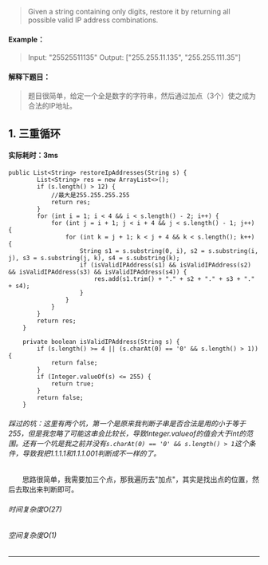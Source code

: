 > Given a string containing only digits, restore it by returning all possible valid IP address combinations.
#### Example：
> Input: "25525511135"
Output: ["255.255.11.135", "255.255.111.35"]


#### 解释下题目：
> 题目很简单，给定一个全是数字的字符串，然后通过加点（3个）使之成为合法的IP地址。


## 1. 三重循环
#### 实际耗时：3ms
```
public List<String> restoreIpAddresses(String s) {
        List<String> res = new ArrayList<>();
        if (s.length() > 12) {
            //最大是255.255.255.255
            return res;
        }
        for (int i = 1; i < 4 && i < s.length() - 2; i++) {
            for (int j = i + 1; j < i + 4 && j < s.length() - 1; j++) {
                for (int k = j + 1; k < j + 4 && k < s.length(); k++) {
                    String s1 = s.substring(0, i), s2 = s.substring(i, j), s3 = s.substring(j, k), s4 = s.substring(k);
                    if (isValidIPAddress(s1) && isValidIPAddress(s2) && isValidIPAddress(s3) && isValidIPAddress(s4)) {
                        res.add(s1.trim() + "." + s2 + "." + s3 + "." + s4);
                    }
                }
            }
        }
        return res;
    }

    private boolean isValidIPAddress(String s) {
        if (s.length() >= 4 || (s.charAt(0) == '0' && s.length() > 1)) {
            return false;
        }
        if (Integer.valueOf(s) <= 255) {
            return true;
        }
        return false;
    }
```
###### 踩过的坑：这里有两个坑，第一个是原来我判断子串是否合法是用的小于等于255，但是我忽略了可能这串会比较长，导致Integer.valueof的值会大于int的范围。还有一个坑是我之前并没有`s.charAt(0) == '0' && s.length() > 1`这个条件，导致我把1.1.1.1和1.1.1.001判断成不一样的了。
&emsp;&emsp;思路很简单，我需要加三个点，那我遍历去"加点"，其实是找出点的位置，然后去取出来判断即可。
###### 时间复杂度O(27)
###### 空间复杂度O(1)
---------
